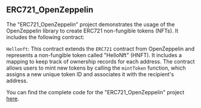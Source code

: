 ## ERC721_OpenZeppelin

The "ERC721_OpenZeppelin" project demonstrates the usage of the OpenZeppelin library to create ERC721 non-fungible tokens (NFTs). It includes the following contract:

`Hellonft`: This contract extends the `ERC721` contract from OpenZeppelin and represents a non-fungible token called "HelloNft" (HNFT). It includes a mapping to keep track of ownership records for each address. The contract allows users to mint new tokens by calling the `mintToken` function, which assigns a new unique token ID and associates it with the recipient's address.

You can find the complete code for the "ERC721_OpenZeppelin" project [here](https://github.com/GideonBature/web3Learn-smart_contract_programming/blob/main/05.%20ERC721_OpenZeppelin/myERC721_OpenZeppelinNFTs.sol).


